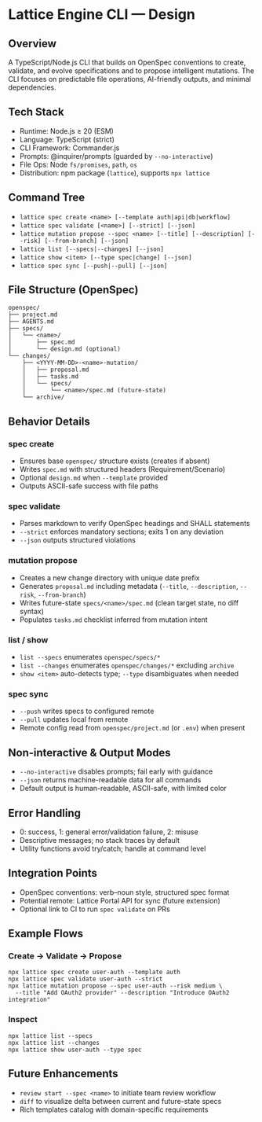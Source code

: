# Lattice Engine CLI — Design

## Overview
A TypeScript/Node.js CLI that builds on OpenSpec conventions to create, validate, and evolve specifications and to propose intelligent mutations. The CLI focuses on predictable file operations, AI-friendly outputs, and minimal dependencies.

## Tech Stack
- Runtime: Node.js ≥ 20 (ESM)
- Language: TypeScript (strict)
- CLI Framework: Commander.js
- Prompts: @inquirer/prompts (guarded by `--no-interactive`)
- File Ops: Node `fs/promises`, `path`, `os`
- Distribution: npm package (`lattice`), supports `npx lattice`

## Command Tree
- `lattice spec create <name> [--template auth|api|db|workflow]`
- `lattice spec validate [<name>] [--strict] [--json]`
- `lattice mutation propose --spec <name> [--title] [--description] [--risk] [--from-branch] [--json]`
- `lattice list [--specs|--changes] [--json]`
- `lattice show <item> [--type spec|change] [--json]`
- `lattice spec sync [--push|--pull] [--json]`

## File Structure (OpenSpec)
```
openspec/
├── project.md
├── AGENTS.md
├── specs/
│   └── <name>/
│       ├── spec.md
│       └── design.md (optional)
└── changes/
    ├── <YYYY-MM-DD>-<name>-mutation/
    │   ├── proposal.md
    │   ├── tasks.md
    │   └── specs/
    │       └── <name>/spec.md (future-state)
    └── archive/
```

## Behavior Details

### spec create
- Ensures base `openspec/` structure exists (creates if absent)
- Writes `spec.md` with structured headers (Requirement/Scenario)
- Optional `design.md` when `--template` provided
- Outputs ASCII-safe success with file paths

### spec validate
- Parses markdown to verify OpenSpec headings and SHALL statements
- `--strict` enforces mandatory sections; exits 1 on any deviation
- `--json` outputs structured violations

### mutation propose
- Creates a new change directory with unique date prefix
- Generates `proposal.md` including metadata (`--title`, `--description`, `--risk`, `--from-branch`)
- Writes future-state `specs/<name>/spec.md` (clean target state, no diff syntax)
- Populates `tasks.md` checklist inferred from mutation intent

### list / show
- `list --specs` enumerates `openspec/specs/*`
- `list --changes` enumerates `openspec/changes/*` excluding `archive`
- `show <item>` auto-detects type; `--type` disambiguates when needed

### spec sync
- `--push` writes specs to configured remote
- `--pull` updates local from remote
- Remote config read from `openspec/project.md` (or `.env`) when present

## Non-interactive & Output Modes
- `--no-interactive` disables prompts; fail early with guidance
- `--json` returns machine-readable data for all commands
- Default output is human-readable, ASCII-safe, with limited color

## Error Handling
- 0: success, 1: general error/validation failure, 2: misuse
- Descriptive messages; no stack traces by default
- Utility functions avoid try/catch; handle at command level

## Integration Points
- OpenSpec conventions: verb–noun style, structured spec format
- Potential remote: Lattice Portal API for sync (future extension)
- Optional link to CI to run `spec validate` on PRs

## Example Flows

### Create → Validate → Propose
```
npx lattice spec create user-auth --template auth
npx lattice spec validate user-auth --strict
npx lattice mutation propose --spec user-auth --risk medium \
  --title "Add OAuth2 provider" --description "Introduce OAuth2 integration"
```

### Inspect
```
npx lattice list --specs
npx lattice list --changes
npx lattice show user-auth --type spec
```

## Future Enhancements
- `review start --spec <name>` to initiate team review workflow
- `diff` to visualize delta between current and future-state specs
- Rich templates catalog with domain-specific requirements